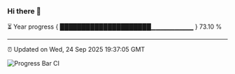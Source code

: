 ### Hi there 👋

⏳ Year progress { █████████████████████▁▁▁▁▁▁▁▁▁ } 73.10 %

---

⏰ Updated on Wed, 24 Sep 2025 19:37:05 GMT

![Progress Bar CI](https://github.com/IshwaranRudhara/GIT-ACTION/workflows/Progress%20Bar%20CI/badge.svg)
